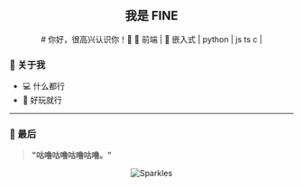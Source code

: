 <p align="center">
  <img src="https://img.icons8.com/?size=100&id=pdyS3Mf3teeY&format=png&color=000000" alt="" />
</p>
<h2 align="center">我是 FINE </h2>
<p align="center">
  # 你好，很高兴认识你！👋
  👷 前端 | 🔌 嵌入式  | python | js ts c | 
</p>

### 🌟 关于我
- 💻 什么都行
- 🎨 好玩就行
---

### 💬 最后

> **"咕噜咕噜咕噜咕噜。"**

<p align="center">
  <img src="https://img.icons8.com/?size=100&id=u6S98q8qieUu&format=png&color=000000" alt="Sparkles" />
</p>
